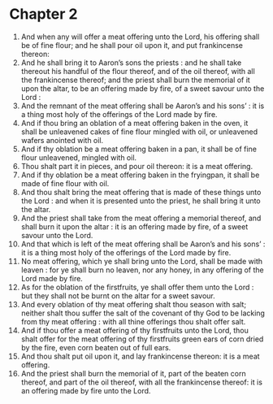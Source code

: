 # Chapter 2

1. And when any will offer a meat offering unto the Lord, his offering shall be of fine flour; and he shall pour oil upon it, and put frankincense thereon:
2. And he shall bring it to Aaron’s sons the priests : and he shall take thereout his handful of the flour thereof, and of the oil thereof, with all the frankincense thereof; and the priest shall burn the memorial of it upon the altar, to be an offering made by fire, of a sweet savour unto the Lord :
3. And the remnant of the meat offering shall be Aaron’s and his sons’ : it is a thing most holy of the offerings of the Lord made by fire.
4. And if thou bring an oblation of a meat offering baken in the oven, it shall be unleavened cakes of fine flour mingled with oil, or unleavened wafers anointed with oil.
5. And if thy oblation be a meat offering baken in a pan, it shall be of fine flour unleavened, mingled with oil.
6. Thou shalt part it in pieces, and pour oil thereon: it is a meat offering.
7. And if thy oblation be a meat offering baken in the fryingpan, it shall be made of fine flour with oil.
8. And thou shalt bring the meat offering that is made of these things unto the Lord : and when it is presented unto the priest, he shall bring it unto the altar.
9. And the priest shall take from the meat offering a memorial thereof, and shall burn it upon the altar : it is an offering made by fire, of a sweet savour unto the Lord.
10. And that which is left of the meat offering shall be Aaron’s and his sons’ : it is a thing most holy of the offerings of the Lord made by fire.
11. No meat offering, which ye shall bring unto the Lord, shall be made with leaven : for ye shall burn no leaven, nor any honey, in any offering of the Lord made by fire.
12. As for the oblation of the firstfruits, ye shall offer them unto the Lord : but they shall not be burnt on the altar for a sweet savour.
13. And every oblation of thy meat offering shalt thou season with salt; neither shalt thou suffer the salt of the covenant of thy God to be lacking from thy meat offering : with all thine offerings thou shalt offer salt.
14. And if thou offer a meat offering of thy firstfruits unto the Lord, thou shalt offer for the meat offering of thy firstfruits green ears of corn dried by the fire, even corn beaten out of full ears.
15. And thou shalt put oil upon it, and lay frankincense thereon: it is a meat offering.
16. And the priest shall burn the memorial of it, part of the beaten corn thereof, and part of the oil thereof, with all the frankincense thereof: it is an offering made by fire unto the Lord.

